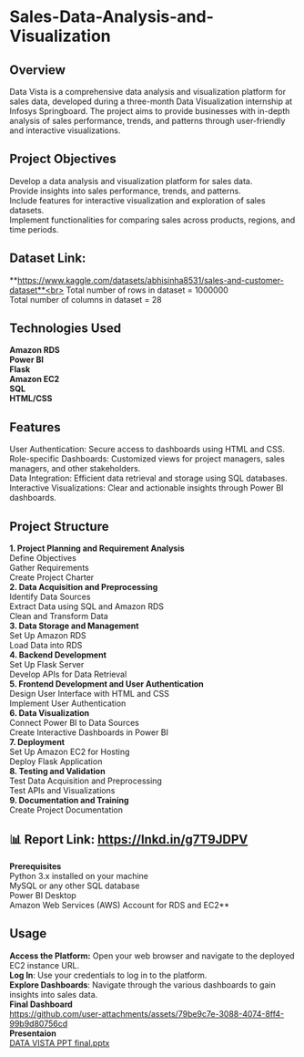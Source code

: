 # Sales-Data-Analysis-and-Visualization
 ## **Overview**
Data Vista is a comprehensive data analysis and visualization platform for sales data, developed during a three-month Data Visualization internship at Infosys Springboard. The project aims to provide businesses with in-depth analysis of sales performance, trends, and patterns through user-friendly and interactive visualizations.<br>
 ## **Project Objectives**<br>
Develop a data analysis and visualization platform for sales data.<br>
Provide insights into sales performance, trends, and patterns.<br>
Include features for interactive visualization and exploration of sales datasets.<br>
Implement functionalities for comparing sales across products, regions, and time periods.<br>
## **Dataset Link:**<br>
**https://www.kaggle.com/datasets/abhisinha8531/sales-and-customer-dataset**<br>
Total number of rows in dataset = 1000000<br>
Total number of columns in dataset = 28<br>
 ## **Technologies Used**
**Amazon RDS<br>
Power BI<br>
Flask<br>
Amazon EC2<br>
SQL<br>
HTML/CSS**<br>
 ## **Features**<br>
User Authentication: Secure access to dashboards using HTML and CSS.<br>
Role-specific Dashboards: Customized views for project managers, sales managers, and other stakeholders.<br>
Data Integration: Efficient data retrieval and storage using SQL databases.<br>
Interactive Visualizations: Clear and actionable insights through Power BI dashboards.<br>
 ## **Project Structure**<br>
  **1. Project Planning and Requirement Analysis<br>**
Define Objectives<br>
Gather Requirements<br>
Create Project Charter<br>
**2. Data Acquisition and Preprocessing<br>**
Identify Data Sources<br>
Extract Data using SQL and Amazon RDS<br>
Clean and Transform Data<br>
 **3. Data Storage and Management<br>**
Set Up Amazon RDS<br>
Load Data into RDS<br>
 **4. Backend Development<br>**
Set Up Flask Server<br>
Develop APIs for Data Retrieval<br>
**5. Frontend Development and User Authentication<br>**
Design User Interface with HTML and CSS<br>
Implement User Authentication<br>
**6. Data Visualization<br>**
Connect Power BI to Data Sources<br>
Create Interactive Dashboards in Power BI<br>
**7. Deployment<br>**
Set Up Amazon EC2 for Hosting<br>
Deploy Flask Application<br>
 **8. Testing and Validation<br>**
Test Data Acquisition and Preprocessing<br>
Test APIs and Visualizations<br>
**9. Documentation and Training<br>**
Create Project Documentation<br>
## 📊 Report Link: https://lnkd.in/g7T9JDPV
**Prerequisites<br>**
Python 3.x installed on your machine<br>
MySQL or any other SQL database<br>
Power BI Desktop<br>
Amazon Web Services (AWS) Account for RDS and EC2**<br>
## **Usage**<br>
**Access the Platform:** Open your web browser and navigate to the deployed EC2 instance URL.<br>
**Log In**: Use your credentials to log in to the platform.<br>
**Explore Dashboards**: Navigate through the various dashboards to gain insights into sales data.<br>
**Final Dashboard**<br>
https://github.com/user-attachments/assets/79be9c7e-3088-4074-8ff4-99b9d80756cd<br>
**Presentaion**<br>
[DATA VISTA PPT final.pptx](https://github.com/user-attachments/files/16314744/DATA.VISTA.PPT.final.pptx)




